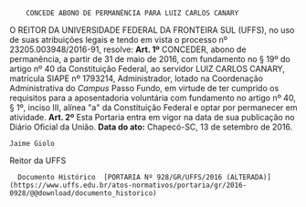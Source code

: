         CONCEDE ABONO DE PERMANÊNCIA PARA LUIZ CARLOS CANARY  

 O REITOR DA UNIVERSIDADE FEDERAL DA FRONTEIRA SUL (UFFS), no uso de suas atribuições legais e tendo em vista o processo nº 23205.003948/2016-91, resolve:   **Art. 1º** CONCEDER, abono de permanência, a partir de 31 de maio de 2016, com fundamento no § 19º do artigo nº 40 da Constituição Federal, ao servidor LUIZ CARLOS CANARY, matrícula SIAPE nº 1793214, Administrador, lotado na Coordenação Administrativa do *Campus* Passo Fundo, em virtude de ter cumprido os requisitos para a aposentadoria voluntária com fundamento no artigo nº 40, § 1º, inciso III, alínea "a" da Constituição Federal e optar por permanecer em atividade.   **Art. 2º** Esta Portaria entra em vigor na data de sua publicação no Diário Oficial da União.      **Data do ato:** Chapecó-SC, 13 de setembro de 2016.   
 

    Jaime Giolo   
 Reitor da UFFS 

      Documento Histórico  [PORTARIA Nº 928/GR/UFFS/2016 (ALTERADA)](https://www.uffs.edu.br/atos-normativos/portaria/gr/2016-0928/@@download/documento_historico)     
      